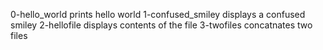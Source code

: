 0-hello_world prints hello world 
1-confused_smiley displays a confused smiley
2-hellofile displays contents of the file
3-twofiles concatnates two files
